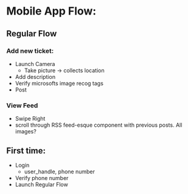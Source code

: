 # Mobile App Flow:

## Regular Flow

### Add new ticket:

- Launch Camera
  - Take picture -> collects location
- Add description
- Verify microsofts image recog tags
- Post

### View Feed

- Swipe Right
- scroll through RSS feed-esque component with previous posts. All images?

## First time:

- Login
  - user_handle, phone number
- Verify phone number
- Launch Regular Flow
